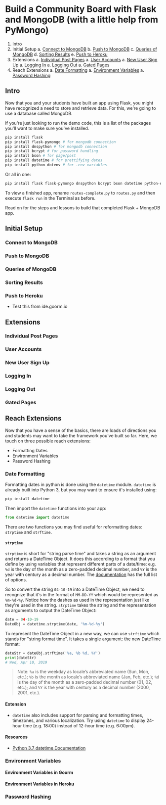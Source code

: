 # Build a Community Board with Flask and MongoDB (with a little help from PyMongo)

1. Intro
2. Initial Setup
	a. [Connect to MongoDB](#connect-to-mongo)
	b. [Push to MongoDB](#push-to-mongo)
	c. [Queries of MongoDB](#queries-of-mongodb)
	d. [Sorting Results](#sorting-results)
	e. [Push to Heroku](#push-to-heroku)
3. Extensions
	a. [Individual Post Pages](#individual-post-pages)
	a. [User Accounts](#user-accounts)
	a. [New User Sign Up](#new-user-sign-up)
	a. [Logging In](#logging-in)
	a. [Logging Out](#logging-out)
	a. [Gated Pages](#gated-pages)
4. Reach Extensions
	a. [Date Formatting](#date-formatting)
	a. [Environment Variables](#environment-variables)
	a. [Password Hashing](#password-hashing)

## Intro

Now that you and your students have built an app using Flask, you might have recognized a need to store and retrieve data. For this, we're going to use a database called MongoDB.

If you're just looking to run the demo code, this is a list of the packages you'll want to make sure you've installed. 

```python
pip install flask
pip install flask-pymongo # for mongodb connection
pip install dnspython # for mongodb connection
pip install bcrypt # for password handling
pip install bson # for page/post
pip install datetime # for prettifying dates
pip install python-dotenv # for .env variables
```

Or all in one:

```python
pip install flask flask-pymongo dnspython bcrypt bson datetime python-dotenv
```

To view a finished app, rename `routes-complete.py` to `routes.py` and then execute `flask run` in the Terminal as before.

Read on for the steps and lessons to build that completed Flask + MongoDB app.

## Initial Setup



### Connect to MongoDB

### Push to MongoDB

### Queries of MongoDB

### Sorting Results

### Push to Heroku

- Test this from ide.goorm.io

## Extensions

### Individual Post Pages

### User Accounts

### New User Sign Up

### Logging In

### Logging Out

### Gated Pages

## Reach Extensions

Now that you have a sense of the basics, there are loads of directions you and students may want to take the framework you've built so far. Here, we touch on three possible reach extensions:

- Formatting Dates
- Environment Variables
- Password Hashing

### Date Formatting

Formatting dates in python is done using the `datetime` module. `datetime` is already built into Python 3, but you may want to ensure it's installed using:

```bash
pip install datetime
```

Then import the `datetime` functions into your app:

```python
from datetime import datetime
```

There are two functions you may find useful for reformatting dates: `strptime` and `strftime`.

#### `strptime`

`strptime` is short for "string parse time" and takes a string as an argument and returns a DateTime Object. It does this according to a format that you define by using variables that represent different parts of a date/time: e.g. `%d` is the day of the month as a zero-padded decimal number, and `%Y` is the year with century as a decimal number. The [documentation](https://docs.python.org/3.7/library/datetime.html#strftime-and-strptime-behavior) has the full list of options.

So to convert the string `04-10-19` into a DateTime Object, we need to recognize that it's in the format of `MM-DD-YY` which would be represented as `%m-%d-%y`. Notice how the dashes as used in the representation just like they're used in the string. `strptime` takes the string and the representation as arguments to output the DateTime Object:

```python
date = 04-10-19
DateObj = datetime.strptime(date, '%m-%d-%y')
```

To represent the DateTime Object in a new way, we can use `strftime` which stands for "string format time". It takes a single argument: the new DateTime format:

```python
dateStr = dateObj.strftime('%a, %b %d, %Y')
print(dateStr)
# Wed, Apr 10, 2019
```

> Note: `%a` is the weekday as locale’s abbreviated name (Sun, Mon, etc.); `%b` is the month as locale’s abbreviated name (Jan, Feb, etc.); `%d` is the day of the month as a zero-padded decimal number (01, 02, etc.); and `%Y` is the year with century as a decimal number (2000, 2001, etc.).

#### Extension

- `datetime` also includes support for parsing and formatting times, timezones, and various localization. Try using `datetime` to display 24-hour time (e.g. 18:00) instead of 12-hour time (e.g. 6:00pm).

#### Resources

- [Python 3.7 datetime Documentation](https://docs.python.org/3.7/library/datetime.html)

### Environment Variables

#### Environment Variables in Goorm

#### Environment Variables in Heroku

### Password Hashing


